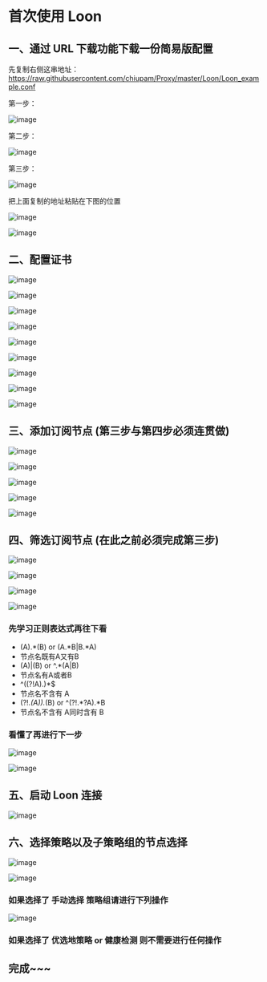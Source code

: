 # 首次使用 Loon

## 一、通过 URL 下载功能下载一份简易版配置

先复制右侧这串地址：https://raw.githubusercontent.com/chiupam/Proxy/master/Loon/Loon_example.conf

第一步：

![image](https://raw.githubusercontent.com/chiupam/tutorial-image/master/Loon/peizhi.png)

第二步：

![image](https://raw.githubusercontent.com/chiupam/tutorial-image/master/Loon/URL.png)

第三步：

![image](https://raw.githubusercontent.com/chiupam/tutorial-image/master/Loon/URL_1.png)

把上面复制的地址粘贴在下图的位置

![image](https://raw.githubusercontent.com/chiupam/tutorial-image/master/Loon/URL_2.png)

![image](https://raw.githubusercontent.com/chiupam/tutorial-image/master/Loon/URL_3.png)

## 二、配置证书

![image](https://raw.githubusercontent.com/chiupam/tutorial-image/master/Loon/zhengshuguanli.png)

![image](https://raw.githubusercontent.com/chiupam/tutorial-image/master/Loon/mitm_1.jpg)

![image](https://raw.githubusercontent.com/chiupam/tutorial-image/master/Loon/mitm_2.jpg)

![image](https://raw.githubusercontent.com/chiupam/tutorial-image/master/Loon/mitm_3.jpg)

![image](https://raw.githubusercontent.com/chiupam/tutorial-image/master/Loon/mitm_4.jpg)

![image](https://raw.githubusercontent.com/chiupam/tutorial-image/master/Loon/mitm_5.jpg)

![image](https://raw.githubusercontent.com/chiupam/tutorial-image/master/Loon/mitm_6.jpg)

![image](https://raw.githubusercontent.com/chiupam/tutorial-image/master/Loon/mitm_7.jpg)

![image](https://raw.githubusercontent.com/chiupam/tutorial-image/master/Loon/mitm_8.jpg)

## 三、添加订阅节点 (第三步与第四步必须连贯做)

![image](https://raw.githubusercontent.com/chiupam/tutorial-image/master/Loon/Remote_Proxy.png)

![image](https://raw.githubusercontent.com/chiupam/tutorial-image/master/Loon/Remote_Proxy_2.png)

![image](https://raw.githubusercontent.com/chiupam/tutorial-image/master/Loon/Remote_Proxy_3.jpg)

![image](https://raw.githubusercontent.com/chiupam/tutorial-image/master/Loon/Remote_Proxy_4.jpg)

![image](https://raw.githubusercontent.com/chiupam/tutorial-image/master/Loon/Remote_Proxy_5.jpg)

## 四、筛选订阅节点 (在此之前必须完成第三步)

![image](https://raw.githubusercontent.com/chiupam/tutorial-image/master/Loon/Remote_Filter.png)

![image](https://raw.githubusercontent.com/chiupam/tutorial-image/master/Loon/Remote_Filter_1.jpg)

![image](https://raw.githubusercontent.com/chiupam/tutorial-image/master/Loon/Remote_Filter_2.jpg)

![image](https://raw.githubusercontent.com/chiupam/tutorial-image/master/Loon/Remote_Filter_3.jpg)

### 先学习正则表达式再往下看

- (A).*(B) or (A.*B|B.*A)
- 节点名既有A又有B 
- (A)|(B) or ^.*(A|B)
- 节点名有A或者B 
- ^((?!A).)*$
- 节点名不含有 A 
- (?!.*(A)).*(B) or ^(?!.*?A).*B
- 节点名不含有 A同时含有 B

### 看懂了再进行下一步

![image](https://raw.githubusercontent.com/chiupam/tutorial-image/master/Loon/Remote_Filter_4.jpg)

![image](https://raw.githubusercontent.com/chiupam/tutorial-image/master/Loon/Remote_Filter_5.jpg)

## 五、启动 Loon 连接

![image](https://raw.githubusercontent.com/chiupam/tutorial-image/master/Loon/START.jpg)

## 六、选择策略以及子策略组的节点选择

![image](https://raw.githubusercontent.com/chiupam/tutorial-image/master/Loon/Proxy_Group.jpg)

![image](https://raw.githubusercontent.com/chiupam/tutorial-image/master/Loon/Proxy_Group_1.jpg)

### 如果选择了 手动选择 策略组请进行下列操作

![image](https://raw.githubusercontent.com/chiupam/tutorial-image/master/Loon/Proxy_Group_select.jpg)

### 如果选择了 优选地策略 or 健康检测 则不需要进行任何操作

## 完成~~~


